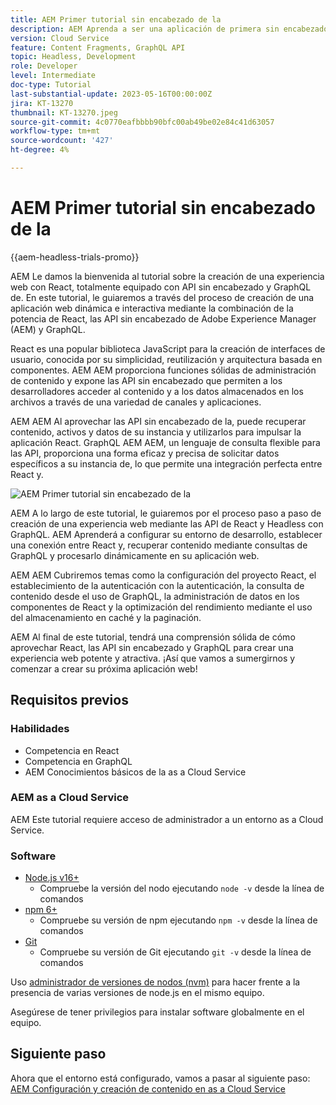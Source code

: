 ```yaml
---
title: AEM Primer tutorial sin encabezado de la
description: AEM Aprenda a ser una aplicación de primera sin encabezado para la aplicación de la.
version: Cloud Service
feature: Content Fragments, GraphQL API
topic: Headless, Development
role: Developer
level: Intermediate
doc-type: Tutorial
last-substantial-update: 2023-05-16T00:00:00Z
jira: KT-13270
thumbnail: KT-13270.jpeg
source-git-commit: 4c0770eafbbbb90bfc00ab49be02e84c41d63057
workflow-type: tm+mt
source-wordcount: '427'
ht-degree: 4%

---
```



# AEM Primer tutorial sin encabezado de la

{{aem-headless-trials-promo}}

AEM Le damos la bienvenida al tutorial sobre la creación de una experiencia web con React, totalmente equipado con API sin encabezado y GraphQL de. En este tutorial, le guiaremos a través del proceso de creación de una aplicación web dinámica e interactiva mediante la combinación de la potencia de React, las API sin encabezado de Adobe Experience Manager (AEM) y GraphQL.

React es una popular biblioteca JavaScript para la creación de interfaces de usuario, conocida por su simplicidad, reutilización y arquitectura basada en componentes. AEM AEM proporciona funciones sólidas de administración de contenido y expone las API sin encabezado que permiten a los desarrolladores acceder al contenido y a los datos almacenados en los archivos a través de una variedad de canales y aplicaciones.

AEM AEM Al aprovechar las API sin encabezado de la, puede recuperar contenido, activos y datos de su instancia y utilizarlos para impulsar la aplicación React. GraphQL AEM AEM, un lenguaje de consulta flexible para las API, proporciona una forma eficaz y precisa de solicitar datos específicos a su instancia de, lo que permite una integración perfecta entre React y.

![AEM Primer tutorial sin encabezado de la](./assets/overview/overview.png)

AEM A lo largo de este tutorial, le guiaremos por el proceso paso a paso de creación de una experiencia web mediante las API de React y Headless con GraphQL. AEM Aprenderá a configurar su entorno de desarrollo, establecer una conexión entre React y, recuperar contenido mediante consultas de GraphQL y procesarlo dinámicamente en su aplicación web.

AEM AEM Cubriremos temas como la configuración del proyecto React, el establecimiento de la autenticación con la autenticación, la consulta de contenido desde el uso de GraphQL, la administración de datos en los componentes de React y la optimización del rendimiento mediante el uso del almacenamiento en caché y la paginación.

AEM Al final de este tutorial, tendrá una comprensión sólida de cómo aprovechar React, las API sin encabezado y GraphQL para crear una experiencia web potente y atractiva. ¡Así que vamos a sumergirnos y comenzar a crear su próxima aplicación web!

## Requisitos previos

### Habilidades

+ Competencia en React
+ Competencia en GraphQL
+ AEM Conocimientos básicos de la as a Cloud Service

### AEM as a Cloud Service

AEM Este tutorial requiere acceso de administrador a un entorno as a Cloud Service.

### Software

+ [Node.js v16+](https://nodejs.org/en/)
   + Compruebe la versión del nodo ejecutando `node -v` desde la línea de comandos
+ [npm 6+](https://www.npmjs.com/)
   + Compruebe su versión de npm ejecutando `npm -v` desde la línea de comandos
+ [Git](https://git-scm.com/)
   + Compruebe su versión de Git ejecutando `git -v` desde la línea de comandos

Uso [administrador de versiones de nodos (nvm)](https://github.com/nvm-sh/nvm) para hacer frente a la presencia de varias versiones de node.js en el mismo equipo.

Asegúrese de tener privilegios para instalar software globalmente en el equipo.

## Siguiente paso

Ahora que el entorno está configurado, vamos a pasar al siguiente paso: [AEM Configuración y creación de contenido en as a Cloud Service](./1-content-modeling.md)
